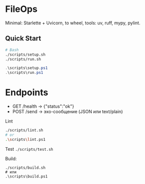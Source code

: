 # FileOps

Minimal: Starlette + Uvicorn, to wheel, tools: uv, ruff, mypy, pylint.

## Quick Start

```bash
# Bash
./scripts/setup.sh
./scripts/run.sh
```

```PowerShell
.\scripts\setup.ps1
.\scripts\run.ps1
```

# Endpoints
- GET /health → {"status":"ok"}
- POST /send → эхо-сообщение (JSON или text/plain)

Lint
```bash 
./scripts/lint.sh
# or
.\scripts\lint.ps1
```

Test
`./scripts/test.sh`

Build:
```
./scripts/build.sh
# или
.\scripts\build.ps1
```

